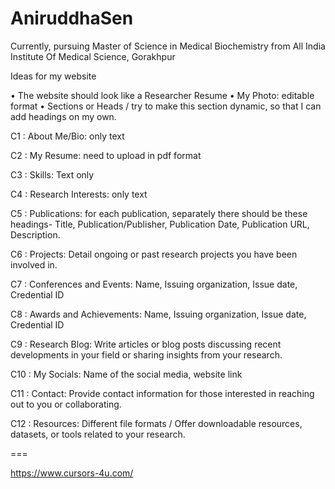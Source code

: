 # AniruddhaSen
Currently, pursuing Master of Science in Medical Biochemistry from All India Institute Of Medical Science, Gorakhpur



Ideas for my website

•	The website should look like a Researcher Resume
•	My Photo: editable format
•	Sections or Heads / try to make this section dynamic, so that I can add headings on my own.


C1 : About Me/Bio: only text

C2 : My Resume: need to upload in pdf format

C3 : Skills: Text only

C4 : Research Interests: only text 

C5 : Publications: for each publication, separately there should be these headings- Title, Publication/Publisher, Publication Date, Publication URL, Description.

C6 : Projects: Detail ongoing or past research projects you have been involved in.

C7 : Conferences and Events: Name, Issuing organization, Issue date, Credential ID

C8 : Awards and Achievements: Name, Issuing organization, Issue date, Credential ID

C9 : Research Blog: Write articles or blog posts discussing recent developments in your field or sharing insights from your research.

C10 : My Socials: Name of the social media, website link

C11 : Contact: Provide contact information for those interested in reaching out to you or collaborating.

C12 : Resources: Different file formats / Offer downloadable resources, datasets, or tools related to your research.


===

https://www.cursors-4u.com/